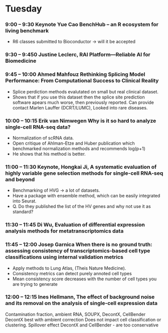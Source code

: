 # Tuesday

### 9:00 – 9:30 Keynote Yue Cao BenchHub – an R ecosystem for living benchmark
- R6 classes submitted to Bioconductor -> will it be accepted

### 9:30 – 9:450 Justine Leclerc, RAI Platform—Reliable AI for Biomedicine

### 9:45 – 10:00 Ahmed Mahfouz Rethinking Splicing Model Performance: From Computational Success to Clinical Reality
- Splice perdiction methods evalutated on small but real clinical dataset.
- Shows that if you use this dataset then the splice site prediction software apears much worse, then previously reported.
Can provide contact Marlen Lauffer (DCRT/LUMC), Looked into rare diseases.


### 10:00 – 10:15 Erik van Nimwegen Why is it so hard to analyze single-cell RNA-seq data?
- Normalization of scRNA data.
- Open critique of Ahlman-Etze and Huber publication which benchmarked normalization methods and recommends log(p+1)
- He shows that his method is better.

###  11:00 – 11:30 Keynote, Hongkai Ji, A systematic evaluation of highly variable gene selection methods for single-cell RNA-seq and beyond
- Benchmarking of HVG -> a lot of datasets.
- Have a package with ensemble method, which can be easily integrated into Seurat.
- Q. Do they published the list of the HV genes and why not use it as standard?


### 11:30 – 11:45 Di Wu, Evaluation of differential expression analysis methods for metatranscriptomics data

### 11:45 – 12:00 Josep Garnica When there is no ground truth: assessing consistency of transcriptomics-based cell type classifications using internal validation metrics
- Apply methods to Lung Atlas, (Theis Nature Medicine).
- Consistency metrics can detect purely annoted cell types
- Mean consistency score decreases with the number of cell types you are trying to generate

### 12:00 – 12:15 Ines Hellmann, The effect of background noise and its removal on the analysis of single-cell expression data
Contamination fraction, ambient RNA, SOUPX, 
DecontX, CellBender
DecontX best with ambient correction
Does not impact cell classification or clustering.
Spillover effect
DecontX and CellBender - are too conservative

